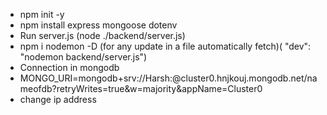 - npm init -y
- npm install express mongoose dotenv
- Run server.js (node ./backend/server.js)
- npm i nodemon -D (for any update in a file automatically fetch)( "dev": "nodemon backend/server.js")
- Connection in mongodb
- MONGO_URI=mongodb+srv://Harsh:<Password>@cluster0.hnjkouj.mongodb.net/nameofdb?retryWrites=true&w=majority&appName=Cluster0
- change ip address
